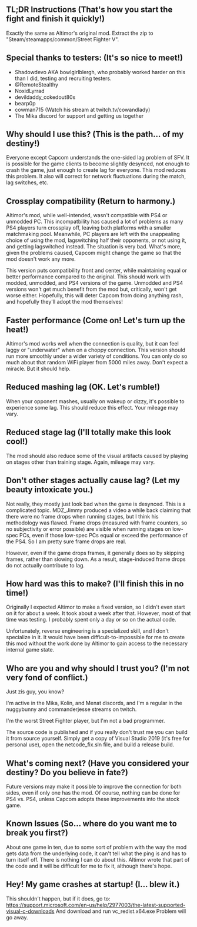 ## TL;DR Instructions (That's how you start the fight and finish it quickly!)
Exactly the same as Altimor's original mod.
Extract the zip to "Steam/steamapps/common/Street Fighter V".

## Special thanks to testers: (It's so nice to meet!)
* Shadowdevo AKA bowlgirlblergh, who probably worked harder on this than
I did, testing and recruiting testers.
* @RemoteStealthy
* NoxidLyrrad
* devildaddy_cokedout80s
* bearp0p
* cowman715 (Watch his stream at twitch.tv/cowandlady)
* The Mika discord for support and getting us together

## Why should I use this? (This is the path... of my destiny!)
Everyone except Capcom understands the one-sided lag problem of SFV.  It 
is possible for the game clients to become slightly desynced, not enough 
to crash the game, just enough to create lag for everyone.  This mod
reduces this problem.  It also will correct for network fluctuations during
the match, lag switches, etc.

## Crossplay compatibility (Return to harmony.)
Altimor's mod, while well-intended, wasn't compatible with PS4 or unmodded PC.
This incompatbility has caused a lot of problems as many PS4 players turn
crossplay off, leaving both platforms with a smaller matchmaking pool.
Meanwhile, PC players are left with the unappealing choice of using the mod,
lagswitching half their opponents, or not using it, and getting lagswitched
instead.  The situation is very bad.  What's more, given the problems caused,
Capcom might change the game so that the mod doesn't work any more.

This version puts compatibility front and center, while maintaining equal or 
better performance compared to the original.  This should work with modded, 
unmodded, and PS4 versions of the game.  Unmodded and PS4 versions won't get
much benefit from the mod but, critically, won't get worse either.  Hopefully,
this will deter Capcom from doing anything rash, and hopefully they'll adopt
the mod themselves!

## Faster performance (Come on! Let's turn up the heat!)
Altimor's mod works well when the connection is quality, but it can feel laggy
or "underwater" when on a choppy connection.  This version should run more
smoothly under a wider variety of conditions.  You can only do so much about
that random WiFi player from 5000 miles away.  Don't expect a miracle.  But
it should help.

## Reduced mashing lag (OK.  Let's rumble!)
When your opponent mashes, usually on wakeup or dizzy, it's possible to 
experience some lag.  This should reduce this effect.  Your mileage may
vary.

## Reduced stage lag (I'll totally make this look cool!)
The mod should also reduce some of the visual artifacts caused by playing on 
stages other than training stage.  Again, mileage may vary.

## Don't other stages actually cause lag? (Let my beauty intoxicate you.)
Not really, they mostly just look bad when the game is desynced.  This is
a complicated topic.  MDZ_Jimmy produced a video a while back claiming 
that there were no frame drops when running stages, but I think his 
methodology was flawed.  Frame drops (measured with frame counters, so
no subjectivity or error possible) are visible when running stages on 
low-spec PCs, even if those low-spec PCs equal or exceed the performance of
the PS4.  So I am pretty sure frame drops are real.

However, even if the game drops frames, it generally does so by skipping
frames, rather than slowing down.  As a result, stage-induced frame drops
do not actually contribute to lag.

## How hard was this to make? (I'll finish this in no time!)
Originally I expected Altimor to make a fixed version, so I didn't even start 
on it for about a week.  It took about a week after that.  However, most of 
that time was testing.  I probably spent only a day or so on the actual code.

Unfortunately, reverse engineering is a specialized skill, and I don't specialize
in it.  It would have been difficult-to-impossible for me to create this mod
without the work done by Altimor to gain access to the necessary internal game
state.

## Who are you and why should I trust you? (I'm not very fond of conflict.)
Just zis guy, you know?

I'm active in the Mika, Kolin, and Menat discords, and I'm a regular in the
nuggybunny and commanderjesse streams on twitch.

I'm the worst Street Fighter player, but I'm not a bad programmer.

The source code is published and if you really don't trust me you can build
it from source yourself.  Simply get a copy of Visual Studio 2019 (it's free
for personal use), open the netcode_fix.sln file, and build a release build.

## What's coming next? (Have you considered your destiny? Do you believe in fate?)
Future versions may make it possible to improve the connection for both sides,
even if only one has the mod.  Of course, nothing can be done for PS4 vs. PS4,
unless Capcom adopts these improvements into the stock game.

## Known Issues (So... where do you want me to break you first?)
About one game in ten, due to some sort of problem with the way the mod gets
data from the underlying code, it can't tell what the ping is and has to turn
itself off.  There is nothing I can do about this.  Altimor wrote that part
of the code and it will be difficult for me to fix it, although there's hope.

## Hey!  My game crashes at startup!  (I... blew it.)
This shouldn't happen, but if it does, go to:
https://support.microsoft.com/en-us/help/2977003/the-latest-supported-visual-c-downloads
And download and run vc_redist.x64.exe
Problem will go away.
